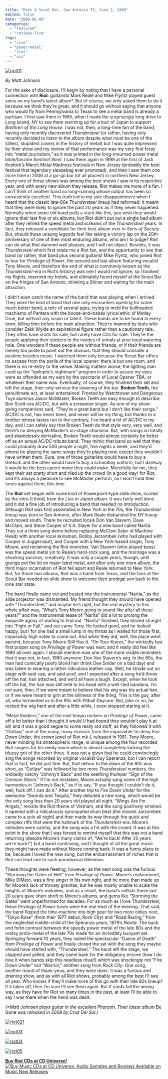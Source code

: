 ```yaml
---
title: "Riot @ Scout Bar, San Antonio TX, June 2, 2009"
edited: false
date: "2009-06-08"
categories:
  - "featured"
  - "reviews-live"
tags:
  - "live"
  - "power-metal"
  - "riot"
  - "usa"
---
```


[![riot01](http://www.hellbound.ca/wp-content/uploads/2009/06/riot01-300x225.jpg "riot01")](http://www.hellbound.ca/wp-content/uploads/2009/06/riot01.jpg)

_By Matt Johnsen_

For the sake of disclosure, I’ll begin by noting that I have a personal connection with **Riot**: guitarists Mark Reale and Mike Flyntz played guest solos on my band’s latest album\*. But of course, we only asked them to do it because we think they’re great, and it should go without saying that anyone who would fly from Pennsylvania to Texas to see a metal band is already a partisan. I first saw them in 1995, when I made the surprisingly long drive to Long Island, NY to see them warming up for a tour of Japan to support _Brethren of the Long House_. I was not, then, a long-time fan of the band, having only recently discovered _Thundersteel_ (or rather, having only recently decided to listen to the album despite what must be one of the silliest, stupidest covers in the history of metal) but I was quite impressed by their show and my review of that performance was my very first foray into “metal journalism,” as it was printed in the long-mourned power metal bible/fanzine _Sentinel Steel_. I saw them again in 1999 at the first of Jack Koshick’s March Metal Madness festivals in New Jersey (probably the best festival that legendary sleazebag ever promoted), and then I saw them one more time in 2006 at a go-go bar (of all places!) in northern New Jersey. Every one of those shows was among the best shows I saw in its respective year, and with every new album they release, Riot makes me more of a fan. I can’t think of another band so long-running whose output has been so consistently excellent. This truth led to my sole disappointment when I heard that the classic late-80s _Thundersteel_ lineup had reformed: it meant that they were likely to ignore the past 20 years as if they never happened. Normally when some old band pulls a stunt like this, you wish they would ignore their last five or six albums, but Riot didn’t put out a single bad album after they retired the speed metal and screams of the _Thundersteel_ years. In fact, they released a candidate for their best album ever in _Sons of Society_. But, should these unsung legends feel like taking a victory lap on the 20th anniversary of one of their most enduring albums, who am I to judge? Riot can do what Riot damned well pleases, and I will not object. Besides, it was _Thundersteel_ which first made me a Riot fan, and the opportunity to see that band (or rather, that band plus second guitarist Mike Flyntz, who joined Riot to tour for _Privilege of Power_, the second and last album featuring vocalist Tony Moore, and therefore the end of what is commonly known as the _Thundersteel_\-era in Riot’s history) was one I would not ignore, so I booked my flights, reserved my hotels, and ultimately found myself at the Scout Bar on the fringes of San Antonio, drinking a Shiner and waiting for the main attraction.

I didn’t even catch the name of the band that was playing when I arrived. They were the kind of band that one only encounters opening for some much better band, a relic of several ages, trying to meld the bullheaded machismo of Pantera with the booze-and-babes lyrical ethic of Motley Crue, but without any vision or talent. These bands are to be found in every town, killing time before the main attraction. They’re manned by louts who consider Zakk Wylde an aspirational figure rather than a cautionary tale. They often have shirts for sale, but rarely have CDs for sale. They’re the people applying their stickers to the insides of urinals at your local watering hole. One wonders if these people are without friends, or if their friends are merely too polite to point out the obvious: that they should consider a pastime besides music. I watched them only because the Scout Bar offers no escape from the perils of the local opener: there is but one room, and there is no re-entry to the venue. Making matters worse, the lighting man cued up the “epileptic’s nightmare” program in order to assure my eyes were as offended as my ears by the spectacle of Local Opener TBA, or whatever their name was. Eventually, of course, they finished their set and left the stage, their only service the lowering of the bar. **Broken Teeth**, the penultimate act, at least entertained. Fronted by Watchtower and Dangerous Toys alumnus Jason McMaster, Broken Teeth are easy enough to describe: Bon Scott-era AC/DC, but with a screamier singer. As one of my show-going companions said, “They’re a great band but I don’t like their songs.” AC/DC is not, has never been, and never will be my thing, but thanks to a brother whose tastes run to the contrary, I’ve heard a lot of AC/DC in my day, and I can safely say that Broken Teeth do that style very, very well, and there’s no denying McMaster’s on-stage charisma. But, with songs so totally and shamelessly derivative, Broken Teeth would almost certainly be better off as an actual AC/DC tribute band. They mimic that band so well that they could probably draw 500 people a night, five nights a week, and they’d almost be playing the same songs they’re playing now, except they wouldn’t have written them. Sure, one of those guitarists would have to buy a Gretsch and the other would have to buy a schoolboy uniform, but I daresay it would be the best career move they could make. Mercifully for me, they kept their set pretty short and riled up the crowd (in a good way) for Riot, and it’s always a pleasure to see McMaster perform, so I won’t hold their tunes against them, this time.

The **Riot** set began with some kind of Powerpoint-type slide show, scored by the intro (I think) from the _Live in Japan_ album. It was fairly well done and it did a fine job of introducing a band that needed no introduction. Although Riot was first assembled in New York in the 70s, the _Thundersteel_ lineup was born in San Antonio, after Mark Reale disbanded the NY lineup and moved south. There he recruited locals Don Van Stavern, Dave McClain, and Steve Cooper of S.A. Slayer for a new band called Narita. They cut a three song demo before replacing McClain (later of Machine Head) with another local skinsman, Bobby Jarzombek (who had played with Cooper in Juggernaut), and Cooper with a New York-based singer, Tony Moore, and reclaiming the Riot monicker. Van Stavern (who played bass) was the speed metal yin to Reale’s hard-rock yang, and the marriage was a shocking success, creatively. It was only a couple years, though, until grunge put the lid on major label metal, and after only one more album, the third major incarnation of Riot fell apart and Reale returned to New York. But, for those two albums, Riot was a band from Texas, and the fans at the Scout Bar needed no slide show to welcome their prodigal son back to the lone star state.

The band finally came out and busted into the instrumental “Narita,” as the slide projector was dismantled. My friend thought they should have opened with “Thundersteel,” and maybe he’s right, but the real mystery to this whole affair was, “What’s Tony Moore going to sound like after all these years?” and the instrumental tease of “Narita” did a lot to prolong the exquisite agony of waiting to find out. “Narita” finished, they blazed straight into “Fight or Fall,” and out came Tony. He looked good, and he looked happy, but I for one had a small lump in my throat as I waited for those first, impossibly high notes to come out. And when they did, well, the place went apeshit, because Tony Moore Still Has It. “On Your Knees,” the wickedly fast first proper song on _Privilege of Power_ was next, and it really did feel like 1990 all over again. I should mention now one of the more visible reminders that it was not, in fact, 1990 anymore: Don Van Stavern’s wig. In the 80s, the man had comically poofy blond hair (think Dee Snider on a bad day) and was taken to wearing a rather ridiculous leather cap. Well, he strode out on stage with said cap, and said poof, and I expected after a song he’d throw off the hat, hair attached, and we’d all have a laugh. Except, when he took off the hat, the hair was still held to his head with a well-tied bandana. I’m not sure, then, if we were meant to believe that his wig was his actual hair, or if we were meant to grin at the silliness of the thing. This is the guy, after all, who tormented us in the 90s with Pitbull Daycare. But, joke or no, he rocked the wig hard and after a little while, I even stopped staring at it.

“Metal Soldiers,” one of the mid-tempo rockers on _Privilege of Power_, came off a lot better than I thought it would (I had hoped they wouldn’t play it at all) and it was a good segue to some really old stuff, as they followed it with “Outlaw,” one of the many, many classics from the impossible-to-deny _Fire Down Under_, the crown jewel of Riot mk-I, released in 1981. Tony Moore, never minding his stratospheric range, is unique among the four recorded Riot singers for his reedy voice which is almost completely lacking the bluesy grit of the other three. It was not a given that he could convincingly sing the songs recorded by original vocalist Guy Speranza, but I can report that in fact, he did just fine. But, that detour to the dawn of the 80s was short, as “Outlaw” was followed by two more _Thundersteel_ numbers, the wickedly catchy “Johnny’s Back” and the seething thumper “Sign of the Crimson Storm.” If I’m not mistaken, Moore actually sang some of the high harmonies in “Johnny’s Back,” as if to say, “If you thought I couldn’t do it, well, fuck off. I can do it.” After another trip to _Fire Down Under_ for the awesome “Swords and Tequila,” they debuted a new song, which would be the only song less than 20 years old played all night. “Wings Are For Angels,” revisits the Riot theme of Vietnam, and the song positively smoked. It opened with a ridiculously syncopated drum beat (the closest Jarzombek came to a solo all night) and then made its way through the quick and complex riffs that were the hallmark of the _Thundersteel_\-era. Moore’s melodies were catchy, and the song was a hit with the crowd. It was at this point in the show that I was forced to remind myself that this was not a band returning (despite Moore’s many claims of, “We’re back! After 20 years we’re back!”) but a band continuing, and I thought of all the great music they might have made without Moore coming back. It was a funny place to be, because I loved the new song, but the embarrassment of riches that is Riot can lead one to such paradoxical dilemmas.

These thoughts were fleeting, however, as the next song was the furious “Storming the Gates of Hell” from _Privilege of Power_. Moore’s replacement, Mike DiMeio, was a fine singer in his own right, and he more than made up for Moore’s lack of throaty gravitas, but he was mostly unable to scale the heights of Moore’s melodies, and as a result, the band’s setlists these last 20 years gave short shrift to Moore’s albums, and gems like “Storming the Gates” went unperformed for decades. For as much as I love _Thundersteel_, these _Privilege of Power_ tunes were the real treat of the evening. That said, the band flipped the time-machine into high gear for two more oldies next, “Tokyo Rose” (from their 1977 debut, _Rock City_) and “Road Racing,” from the neglected middle-child of the Speranza years, 1979’s _Narita_. The back and forth contrast between the speedy power metal of the late 80s and the rootsy proto-metal of the late 70s made for an incredibly buoyant set. Springing forward 10 years, they nailed the spectacular “Dance of Death” from _Privilege of Power_ and finally closed the set with the song they maybe should have started with, “Thundersteel.” The band left the stage, we clapped and yelled, and they came back for the obligatory encore (how I do love it when bands skip this needless ritual!) which was shockingly not “Fire Down Under” but “Warrior,” another song from _Rock City_. One song, another round of thank-yous, and they were done. It was a furious and draining show, and as with all Riot shows, probably among the best I’ll see all year. Who knows if they’ll make more of this go with their late 80s lineup? If it takes off, then I’m sure I’ll see them again. But if cards fall the wrong way, as they have for Riot so many times in the past, at least I’ll be able to say I was there when the hand was dealt.

_(\*Matt Johnsen plays guitar in the excellent Pharaoh. Their latest album_ Be Gone _was released in 2008 by Cruz Del Sur.)_

[![riot021](http://www.hellbound.ca/wp-content/uploads/2009/06/riot021-300x225.jpg "riot021")](http://www.hellbound.ca/wp-content/uploads/2009/06/riot021.jpg)

[![riot03](http://www.hellbound.ca/wp-content/uploads/2009/06/riot03-300x225.jpg "riot03")](http://www.hellbound.ca/wp-content/uploads/2009/06/riot03.jpg)

[![riot04](http://www.hellbound.ca/wp-content/uploads/2009/06/riot04-300x225.jpg "riot04")](http://www.hellbound.ca/wp-content/uploads/2009/06/riot04.jpg)

[![riot05](http://www.hellbound.ca/wp-content/uploads/2009/06/riot05-300x225.jpg "riot05")](http://www.hellbound.ca/wp-content/uploads/2009/06/riot05.jpg)

[**Buy Riot CDs at CD Universe!**](http://www.cduniverse.com/sresult.asp?ht_search=xartist&ht_search_info=riot&frm=lk_hellbound "Buy Riot CDs at CD Universe") [![Buy Music CDs at CD Universe. Audio Samples and Reviews Available on Music New Releases](http://www.cduniverse.com/banners/live/cdu/468x60_music/468x60_music02.gif)](http://www.cduniverse.com/sresult.asp?ht_search=xartist&ht_search_info=riot&frm=lk_hellbound)
